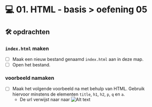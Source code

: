 # 💻 01. HTML - basis > oefening 05

## 🛠️ opdrachten

### `index.html` maken

- [ ] Maak een nieuw bestand genaamd `index.html` aan in deze map.
- [ ] Open het bestand.

### voorbeeld namaken

- [ ] Maak het volgende voorbeeld na met behulp van HTML. Gebruik hiervoor minstens de elementen `title`, `h1`, `h2`, `p`, `q` en `a`.
  - De url verwijst naar naar 
![Alt text](image.png)
